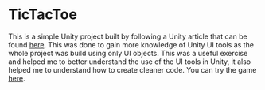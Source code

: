 # TicTacToe
This is a simple Unity project built by following a Unity article that can be found [here](https://learn.unity.com/tutorial/creating-a-tic-tac-toe-game-using-only-ui-components#5c7f8528edbc2a002053b4c4). This was done to gain more knowledge of Unity UI tools as the whole project was build using only UI objects. This was a useful exercise and helped me to better understand the use of the UI tools in Unity, it also helped me to understand how to create cleaner code. You can try the game [here](https://huntermv.github.io/TicTacToe/TicTacToeWeb/).

